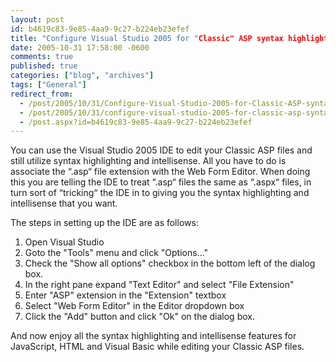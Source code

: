 ```yaml
---
layout: post
id: b4619c83-9e85-4aa9-9c27-b224eb23efef
title: "Configure Visual Studio 2005 for "Classic" ASP syntax highlighting and intellisense"
date: 2005-10-31 17:58:00 -0600
comments: true
published: true
categories: ["blog", "archives"]
tags: ["General"]
redirect_from: 
  - /post/2005/10/31/Configure-Visual-Studio-2005-for-Classic-ASP-syntax-highlighting-and-intellisense
  - /post/2005/10/31/configure-visual-studio-2005-for-classic-asp-syntax-highlighting-and-intellisense
  - /post.aspx?id=b4619c83-9e85-4aa9-9c27-b224eb23efef
---
```

<!-- more -->
<P>You can use the Visual Studio 2005 IDE to edit your Classic ASP files and still utilize syntax highlighting and intellisense. All you have to do is associate the &#8220;.asp&#8220; file extension with the Web Form Editor. When doing this you are telling the IDE to treat &#8220;.asp&#8220; files the same as &#8220;.aspx&#8220; files, in turn sort of &#8220;tricking&#8220; the IDE in to giving you the syntax highlighting and intellisense that you want.</P>
<P>The steps in setting up the IDE are as follows:</P>
<OL>
<LI>Open Visual Studio</LI>
<LI>Goto the "Tools" menu and click "Options..."</LI>
<LI>Check the "Show all options" checkbox in the bottom left of the dialog box.</LI>
<LI>In the right pane expand "Text Editor" and select "File Extension"</LI>
<LI>Enter "ASP" extension in the "Extension" textbox</LI>
<LI>Select "Web Form Editor" in the Editor dropdown box</LI>
<LI>Click the "Add" button and click "Ok" on the dialog box.</LI></OL>
<P>And now enjoy all the syntax highlighting and intellisense features for JavaScript, HTML and Visual Basic while editing your Classic ASP files.</P>
